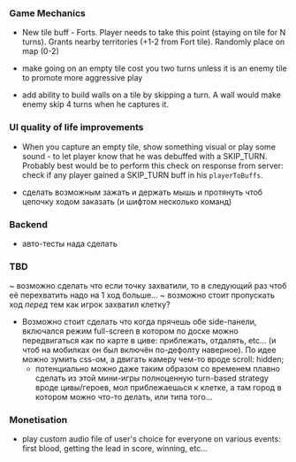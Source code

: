 ### Game Mechanics

- New tile buff - Forts. Player needs to take this point (staying on tile for N turns). Grants nearby territories (+1-2 from Fort tile). Randomly place on map (0-2)

- make going on an empty tile cost you two turns unless it is an enemy tile to promote more aggressive play

- add ability to build walls on a tile by skipping a turn. A wall would make enemy skip 4 turns when he captures it.

### UI quality of life improvements

- When you capture an empty tile, show something visual or play some sound - to let player know that he was debuffed with a SKIP_TURN. Probably best would be to perform this check on response from server: check if any player gained a SKIP_TURN buff in his `playerToBuffs`.

- сделать возможным зажать и держать мышь и протянуть чтоб цепочку ходом заказать (и шифтом несколько команд)


### Backend

- авто-тесты нада сделать

### TBD

~ возможно сделать что если точку захватили, то в следующий раз чтоб её перехватить надо на 1 ход больше...
~ возможно стоит пропускать ход _перед_ тем как игрок захватил клетку?

- Возможно стоит сделать что когда прячешь обе side-панели, включался режим full-screen в котором по доске можно передвигаться как по карте в циве: приблежать, отдалять, etc... (и чтоб на мобилках он был включён по-дефолту наверное). По идее можно зумить css-ом, а двигать камеру чем-то вроде scroll: hidden;
    - потенциально можно даже таким образом со временем плавно сделать из этой мини-игры полноценную turn-based strategy вроде цивы/героев, мол приблежаешься к клетке, а там город в котором можно что-то делать, или типа того...

### Monetisation

- play custom audio file of user's choice for everyone on various events: first blood, getting the lead in score, winning, etc...
